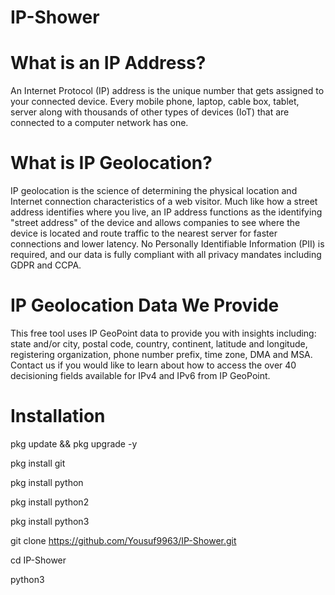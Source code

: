 # IP-Shower

# What is an IP Address?

An Internet Protocol (IP) address is the unique number that gets assigned to your connected device. Every mobile phone, laptop, cable box, tablet, server along with thousands of other types of devices (IoT) that are connected to a computer network has one.

# What is IP Geolocation?

IP geolocation is the science of determining the physical location and Internet connection characteristics of a web visitor. Much like how a street address identifies where you live, an IP address functions as the identifying "street address" of the device and allows companies to see where the device is located and route traffic to the nearest server for faster connections and lower latency. No Personally Identifiable Information (PII) is required, and our data is fully compliant with all privacy mandates including GDPR and CCPA.

# IP Geolocation Data We Provide

This free tool uses IP GeoPoint data to provide you with insights including: state and/or city, postal code, country, continent, latitude and longitude, registering organization, phone number prefix, time zone, DMA and MSA. Contact us if you would like to learn about how to access the over 40 decisioning fields available for IPv4 and IPv6 from IP GeoPoint.

# Installation

pkg update && pkg upgrade -y

pkg install git

pkg install python

pkg install python2

pkg install python3

git clone https://github.com/Yousuf9963/IP-Shower.git

cd IP-Shower

python3 


